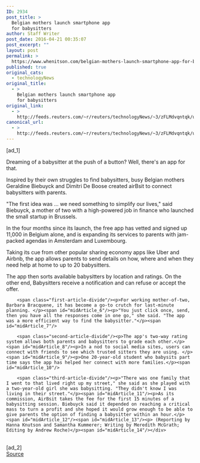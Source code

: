 ```yaml
---
ID: 2934
post_title: >
  Belgian mothers launch smartphone app
  for babysitters
author: Staff Writer
post_date: 2016-04-21 00:35:07
post_excerpt: ""
layout: post
permalink: >
  https://www.whenitson.com/belgian-mothers-launch-smartphone-app-for-babysitters/
published: true
original_cats:
  - technologyNews
original_title:
  - >
    Belgian mothers launch smartphone app
    for babysitters
original_link:
  - >
    http://feeds.reuters.com/~r/reuters/technologyNews/~3/zFLMdvqntqk/us-belgium-babysitters-idUSKCN0XH2A4
canonical_url:
  - >
    http://feeds.reuters.com/~r/reuters/technologyNews/~3/zFLMdvqntqk/us-belgium-babysitters-idUSKCN0XH2A4
---
```

 [ad_1]
<br><div id="articleText">
<span id="midArticle_start"/>

<span class="focusParagraph" readability="3"><p><span class="articleLocatio&lt;/span&gt;n">Dreaming of a babysitter at the push of a button? Well, there's an app for that.</span></p></span><span id="midArticle_0"/><p>Inspired by their own struggles to find babysitters, busy Belgian mothers Geraldine Biebuyck and Dimitri De Boose created airBsit to connect babysitters with parents.</p><span id="midArticle_1"/><p>"The first idea was ... we need something to simplify our lives," said Biebuyck, a mother of two with a high-powered job in finance who launched the small startup in Brussels.</p><span id="midArticle_2"/><p>In the four months since its launch, the free app has vetted and signed up 11,000 in Belgium alone, and is expanding its services to parents with jam-packed agendas in Amsterdam and Luxembourg.</p><span id="midArticle_3"/><p>Taking its cue from other popular sharing economy apps like Uber and Airbnb, the app allows parents to send details on how, where and when they need help at home to up to 20 babysitters.</p><span id="midArticle_4"/><p>The app then sorts available babysitters by location and ratings. On the other end, Babysitters receive a notification and can refuse or accept the offer.</p><span id="midArticle_5"/>
        
        <span class="first-article-divide"/><p>For working mother-of-two, Barbara Bracquene, it has become a go-to crutch for last-minute planning. </p><span id="midArticle_6"/><p>"You just click once, send, then you have all the responses come in one go," she said. "The app was a more efficient way to find the babysitter."</p><span id="midArticle_7"/>
        
        <span class="second-article-divide"/><p>The app's two-way rating system allows both parents and babysitters to grade each other.</p><span id="midArticle_8"/><p>In a nod to social media sites, users can connect with friends to see which trusted sitters they are using. </p><span id="midArticle_9"/><p>One 20-year-old student who babysits part time says the app has helped her connect with more families.</p><span id="midArticle_10"/>
        
        <span class="third-article-divide"/><p>"There was one family that I went to that lived right up my street," she said as she played with a two-year-old girl she was babysitting. "They didn't know I was living in their street."</p><span id="midArticle_11"/><p>As its commission, AirBsit takes the fee for the first 15 minutes of a babysitting session. Biebuyck said it depended on reaching a critical mass to turn a profit and she hoped it would grow enough to be able to give parents the option of finding a babysitter within an hour.</p><span id="midArticle_12"/><span id="midArticle_13"/><p> (Reporting by Hanna Knutson and Samantha Kummerer; Writing by Meredith McGrath; Editing by Andrew Roche)</p><span id="midArticle_14"/></div>
<br>[ad_2]
<br><a href="http://feeds.reuters.com/~r/reuters/technologyNews/~3/zFLMdvqntqk/us-belgium-babysitters-idUSKCN0XH2A4">Source </a>